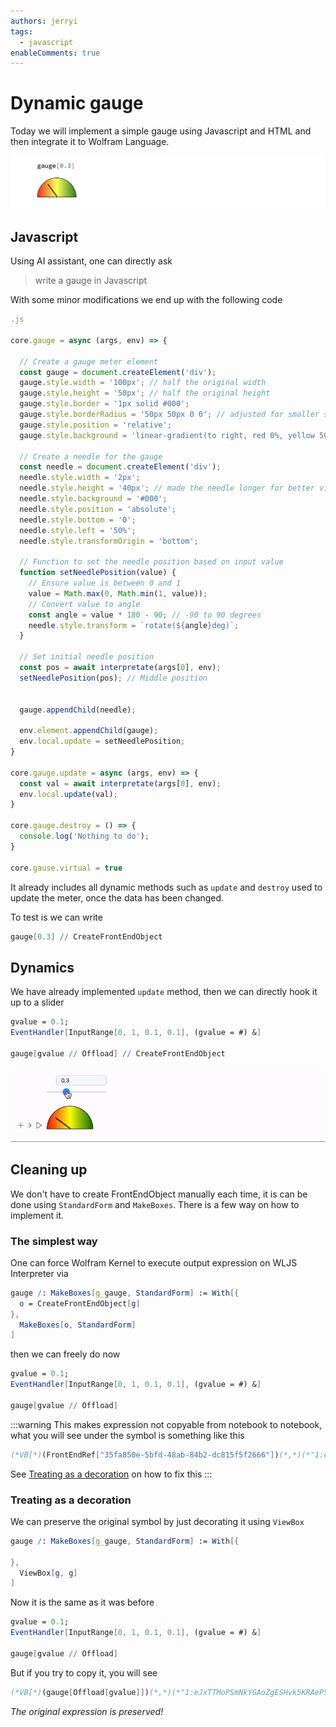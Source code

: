 ```yaml
---
authors: jerryi
tags:
  - javascript
enableComments: true
---
```


# Dynamic gauge 

Today we will implement a simple gauge using Javascript and HTML and then integrate it to Wolfram Language.

![](./Screenshot%202024-05-25%20at%2009.26.26.png)

<!--truncate-->

## Javascript
Using AI assistant, one can directly ask

> write a gauge in Javascript

With some minor modifications we end up with the following code

```js
.js

core.gauge = async (args, env) => {
  
  // Create a gauge meter element
  const gauge = document.createElement('div');
  gauge.style.width = '100px'; // half the original width
  gauge.style.height = '50px'; // half the original height
  gauge.style.border = '1px solid #000';
  gauge.style.borderRadius = '50px 50px 0 0'; // adjusted for smaller size
  gauge.style.position = 'relative';
  gauge.style.background = 'linear-gradient(to right, red 0%, yellow 50%, green 100%)';

  // Create a needle for the gauge
  const needle = document.createElement('div');
  needle.style.width = '2px';
  needle.style.height = '40px'; // made the needle longer for better visibility
  needle.style.background = '#000';
  needle.style.position = 'absolute';
  needle.style.bottom = '0';
  needle.style.left = '50%';
  needle.style.transformOrigin = 'bottom';

  // Function to set the needle position based on input value
  function setNeedlePosition(value) {
    // Ensure value is between 0 and 1
    value = Math.max(0, Math.min(1, value));
    // Convert value to angle
    const angle = value * 180 - 90; // -90 to 90 degrees
    needle.style.transform = `rotate(${angle}deg)`;
  }

  // Set initial needle position
  const pos = await interpretate(args[0], env);
  setNeedlePosition(pos); // Middle position
  

  gauge.appendChild(needle);

  env.element.appendChild(gauge);
  env.local.update = setNeedlePosition;
}

core.gauge.update = async (args, env) => {
  const val = await interpretate(args[0], env);
  env.local.update(val);
}

core.gauge.destroy = () => {
  console.log('Nothing to do');
}

core.gause.virtual = true
```

It already includes all dynamic methods such as `update` and `destroy` used to update the meter, once the data has been changed.

To test is we can write

```mathematica
gauge[0.3] // CreateFrontEndObject
```

## Dynamics
We have already implemented `update` method, then we can directly hook it up to a slider

```mathematica
gvalue = 0.1;
EventHandler[InputRange[0, 1, 0.1, 0.1], (gvalue = #) &]

gauge[gvalue // Offload] // CreateFrontEndObject
```

![](./gauge4-ezgif.com-video-to-gif-converter.gif)

## Cleaning up
We don't have to create FrontEndObject manually each time, it is can be done using `StandardForm` and `MakeBoxes`. There is a few way on how to implement it.

### The simplest way
One can force Wolfram Kernel to execute output expression on WLJS Interpreter via

```mathematica title="change 1"
gauge /: MakeBoxes[g_gauge, StandardForm] := With[{
  o = CreateFrontEndObject[g]
},
  MakeBoxes[o, StandardForm]
]
```

then we can freely do now

```mathematica title="change 2"
gvalue = 0.1;
EventHandler[InputRange[0, 1, 0.1, 0.1], (gvalue = #) &]

gauge[gvalue // Offload]
```

:::warning
This makes expression not copyable from notebook to notebook, what you will see under the symbol is something like this

```mathematica
(*VB[*)(FrontEndRef["35fa850e-5bfd-48ab-84b2-dc815f5f2666"])(*,*)(*"1:eJxTTMoPSmNkYGAoZgESHvk5KRCeEJBwK8rPK3HNS3GtSE0uLUlMykkNVgEKG5umJVqYGqTqmialpeiaWCQm6VqYJBnppiRbGJqmmaYZmZmZAQCMcRXe"*)(*]VB*)
```

See [Treating as a decoration](#Treating%20as%20a%20decoration) on how to fix this
:::

### Treating as a decoration
We can preserve the original symbol by just decorating it using `ViewBox`

```mathematica title="change 1"
gauge /: MakeBoxes[g_gauge, StandardForm] := With[{

},
  ViewBox[g, g]
]
```


Now it is the same as it was before

```mathematica title="change 2"
gvalue = 0.1;
EventHandler[InputRange[0, 1, 0.1, 0.1], (gvalue = #) &]

gauge[gvalue // Offload]
```

But if you try to copy it, you will see

```mathematica
(*VB[*)(gauge[Offload[gvalue]])(*,*)(*"1:eJxTTMoPSmNkYGAoZgESHvk5KRAeP5BwK8rPK3HNSwnLLCopTcyBSLACifTE0vRUCJcdSPinpeXkJ6YUs4GkyhJzSlMBOCoUGw=="*)(*]VB*)
```

*The original expression is preserved!*

